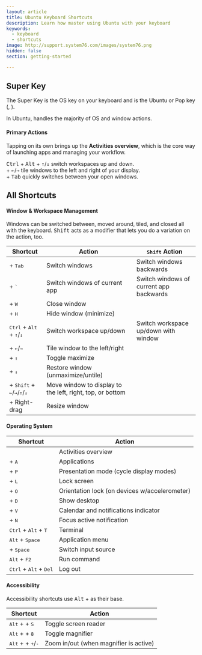 ```yaml
---
layout: article
title: Ubuntu Keyboard Shortcuts
description: Learn how master using Ubuntu with your keyboard
keywords:
  - keyboard
  - shortcuts
image: http://support.system76.com/images/system76.png
hidden: false
section: getting-started

---
```


## Super Key

The Super Key is the OS key on your keyboard and is the Ubuntu or Pop key (<kbd><i class="fl-ubuntu"></i></kbd>, <kbd><span class="fl-pop-key"></span></kbd>).

In Ubuntu, <kbd><span class="fl-ubuntu"></span></kbd> handles the majority of OS and window actions.

#### Primary Actions

Tapping <kbd><span class="fl-ubuntu"></span></kbd> on its own brings up the **Activities overview**, which is the core way of launching apps and managing your workflow.

<kbd>Ctrl</kbd> + <kbd>Alt</kbd> + <kbd>↑</kbd>/<kbd>↓</kbd> switch workspaces up and down.  
<kbd><span class="fl-ubuntu"></span></kbd> + <kbd>←</kbd>/<kbd>→</kbd> tile windows to the left and right of your display.  
<kbd><span class="fl-ubuntu"></span></kbd> + <kbd>Tab</kbd> quickly switches between your open windows.  

## All Shortcuts

#### Window & Workspace Management

Windows can be switched between, moved around, tiled, and closed all with the keyboard. <kbd>Shift</kbd> acts as a modifier that lets you do a variation on the action, too.

| Shortcut | Action  | <kbd>Shift</kbd> Action |
| -------- | --------- | ------ |
| <kbd><span class="fl-ubuntu"></span></kbd> + <kbd>Tab</kbd> | Switch windows | Switch windows backwards |
| <kbd><span class="fl-ubuntu"></span></kbd> + <kbd>`</kbd> | Switch windows of current app | Switch windows of current app backwards |
| <kbd><span class="fl-ubuntu"></span></kbd> + <kbd>W</kbd> | Close window | |
| <kbd><span class="fl-ubuntu"></span></kbd> + <kbd>H</kbd> | Hide window (minimize) | |
| <kbd>Ctrl</kbd> + <kbd>Alt</kbd> + <kbd>↑</kbd>/<kbd>↓</kbd> | Switch workspace up/down | Switch workspace up/down with window |
| <kbd><span class="fl-ubuntu"></span></kbd> + <kbd>←</kbd>/<kbd>→</kbd> | Tile window to the left/right | |
| <kbd><span class="fl-ubuntu"></span></kbd> + <kbd>↑</kbd> | Toggle maximize | |
| <kbd><span class="fl-ubuntu"></span></kbd> + <kbd>↓</kbd> | Restore window (unmaximize/untile) | |
| <kbd><span class="fl-ubuntu"></span></kbd> + <kbd>Shift</kbd> + <kbd>←</kbd>/<kbd>→</kbd>/<kbd>↑</kbd>/<kbd>↓</kbd> | Move window to display to the left, right, top, or bottom | |
| <kbd><span class="fl-ubuntu"></span></kbd> + Right-drag | Resize window | |

#### Operating System

| Shortcut | Action |
| -------- | ------ |
| <kbd><span class="fl-ubuntu"></span></kbd> | Activities overview |
| <kbd><span class="fl-ubuntu"></span></kbd> + <kbd>A</kbd> | Applications |
| <kbd><span class="fl-ubuntu"></span></kbd> + <kbd>P</kbd> | Presentation mode (cycle display modes) |
| <kbd><span class="fl-ubuntu"></span></kbd> + <kbd>L</kbd> | Lock screen |
| <kbd><span class="fl-ubuntu"></span></kbd> + <kbd>O</kbd> | Orientation lock (on devices w/accelerometer) |
| <kbd><span class="fl-ubuntu"></span></kbd> + <kbd>D</kbd> | Show desktop |
| <kbd><span class="fl-ubuntu"></span></kbd> + <kbd>V</kbd> | Calendar and notifications indicator |
| <kbd><span class="fl-ubuntu"></span></kbd> + <kbd>N</kbd> | Focus active notification |
| <kbd>Ctrl</kbd> + <kbd>Alt</kbd> + <kbd>T</kbd> | Terminal |
| <kbd>Alt</kbd> + <kbd>Space</kbd> | Application menu |
| <kbd><span class="fl-ubuntu"></span></kbd> + <kbd>Space</kbd> | Switch input source |
| <kbd>Alt</kbd> + <kbd>F2</kbd> | Run command |
| <kbd>Ctrl</kbd> + <kbd>Alt</kbd> + <kbd>Del</kbd> | Log out |

#### Accessibility

Accessibility shortcuts use <kbd>Alt</kbd> + <kbd><span class="fl-ubuntu"></span></kbd> as their base.

| Shortcut | Action |
| -------- | ------ |
| <kbd>Alt</kbd> + <kbd><span class="fl-ubuntu"></span></kbd> + <kbd>S</kbd> | Toggle screen reader |
| <kbd>Alt</kbd> + <kbd><span class="fl-ubuntu"></span></kbd> + <kbd>8</kbd> | Toggle magnifier |
| <kbd>Alt</kbd> + <kbd><span class="fl-ubuntu"></span></kbd> + <kbd>+</kbd>/<kbd>-</kbd> | Zoom in/out (when magnifier is active) |
